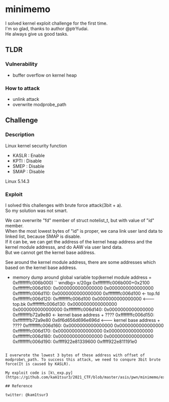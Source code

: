 # minimemo
I solved kernel exploit challenge for the first time.  
I'm so glad, thanks to author @ptrYudai.  
He always give us good tasks.  

## TLDR
### Vulnerability
* buffer overflow on kernel heap
### How to attack
* unlink attack
* overwrite modprobe\_path

## Challenge
### Description
Linux kernel security function
* KASLR  : Enable
* KPTI   : Disable
* SMEP   : Disable
* SMAP   : Disable

Linux 5.14.3
### Exploit 
I solved this challenges with brute force attack(3bit + a).  
So my solution was not smart.  

We can overwrite "fd" member of struct notelist\_t, but with value of "id" member.  
When the most lowest bytes of "id" is proper, we cana link user land data to linked list, because SMAP is disable.  
If it can be, we can get the address of the kernel heap address and the kernel module addresss, and do AAW via user land data.  
But we cannot get the kernel base address.  

See around the kernel module address, there are some addresses which based on the kernel base address.  
* memory dump around global variable top(kernel module address = 0xffffffffc006b000)
``
wndbg> x/20gx 0xffffffffc006b000+0x2100
0xffffffffc006d100:     0x0000000000000000      0x0000000000000000
0xffffffffc006d110:     0x0000000000000000      0xffffffffc006d100  <- top.fd
0xffffffffc006d120:     0xffffffffc006d100      0x0000000000000000  <--- top.bk
0xffffffffc006d130:     0x0000000000000000      0x0000000000000000
0xffffffffc006d140:     0x0000000000000000      0xffffffffb72a9e80  <- kernel base address + ????
0xffffffffc006d150:     0xffffffffb72a9e80      0x6f6d656d696e696d  <--- kernel base address + ????
0xffffffffc006d160:     0x0000000000000000      0x0000000000000000
0xffffffffc006d170:     0x0000000000000000      0x0000000000000000
0xffffffffc006d180:     0x0000000000000000      0x0000000000000000
0xffffffffc006d190:     0xffff922e81339600      0xffff922e811191e0
```

I overwrote the lowest 3 bytes of these address with offset of modprobe\_path. To success this attack, we need to conqure 3bit brute force(It is caused by KASLR).  

My exploit code is [k\_exp.py](https://github.com/kam1tsur3/2021_CTF/blob/master/asis/pwn/minimemo/exploit/k_exp.c).

## Reference

twitter: @kam1tsur3
